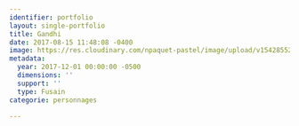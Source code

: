 ```yaml
---
identifier: portfolio
layout: single-portfolio
title: Gandhi
date: 2017-08-15 11:48:08 -0400
image: https://res.cloudinary.com/npaquet-pastel/image/upload/v1542855222/DSC03030-4-601x413.jpg
metadata:
  year: 2017-12-01 00:00:00 -0500
  dimensions: ''
  support: ''
  type: Fusain
categorie: personnages

---
```

